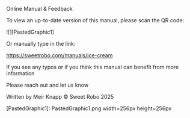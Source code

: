 Online Manual & Feedback


To view an up-to-date version of this manual, please scan the QR code:

![][PastedGraphic1]

Or manually type in the link:

https://sweetrobo.com/manuals/ice-cream

If you see any typos or if you think this manual can benefit from more information

Please reach out and let us know



Written by Meir Knapp © Sweet Robo 2025

[PastedGraphic1]: PastedGraphic1.png width=256px height=256px